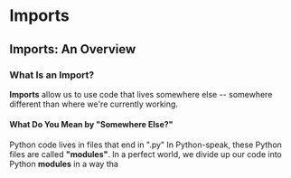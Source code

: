 # Imports

## Imports: An Overview

### What Is an Import?
**Imports** allow us to use code that lives somewhere else -- somewhere different than where we're currently working. 

#### What Do You Mean by "Somewhere Else?"
Python code lives in files that end in ".py"
In Python-speak, these Python files are called **"modules"**.
In a perfect world, we divide up our code into Python **modules** in a way tha

##### 


<!--stackedit_data:
eyJoaXN0b3J5IjpbLTkzMjExNDUwNywxODExOTcyOTUwLDQ3Mz
YyMTE0M119
-->